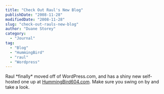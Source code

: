 ```yaml
---
title: "Check Out Raul's New Blog"
publishDate: "2008-11-28"
modifiedDate: "2008-11-28"
slug: "check-out-rauls-new-blog"
author: "Duane Storey"
category:
  - "Journal"
tag:
  - "Blog"
  - "HummingBird"
  - "raul"
  - "Wordpress"
---
```


Raul \*finally\* moved off of WordPress.com, and has a shiny new self-hosted one up at [HummingBird604.com](http://www.hummingbird604.com/). Make sure you swing on by and take a look.